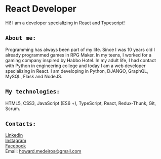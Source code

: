 # React Developer

Hi! I am a developer specializing in React and Typescript!

## `About me:`

Programming has always been part of my life. Since I was 10 years old I already programmed games in RPG Maker. In my teens, I worked for a gaming company inspired by Habbo Hotel. In my adult life, I had contact with Python in engineering college and today I am a web developer specializing in React. I am developing in Python, DJANGO, GraphQL, MySQL, Flask and NodeJS.

## `My technologies:`

HTML5, CSS3, JavaScript (ES6 +), TypeScript, React, Redux-Thunk, Git, Scrum.

## `Contacts:`

[Linkedin](https://www.linkedin.com/in/how-dev/) \
[Instagram](https://www.instagram.com/how.dev/) \
[Facebook](https://www.facebook.com/howard.ricardo.9) \
Email: howard.medeiros@gmail.com
